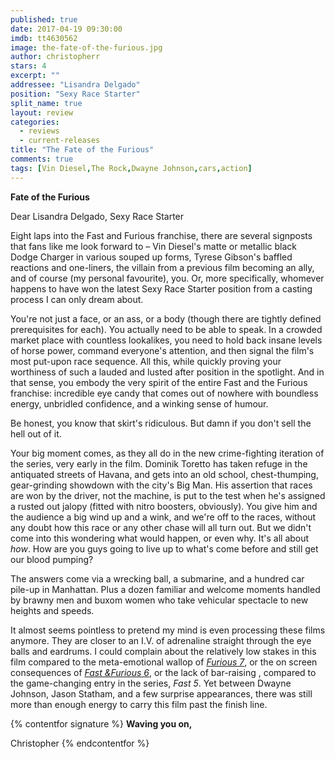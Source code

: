 ```yaml
---
published: true
date: 2017-04-19 09:30:00
imdb: tt4630562
image: the-fate-of-the-furious.jpg
author: christopherr
stars: 4
excerpt: ""
addressee: "Lisandra Delgado"
position: "Sexy Race Starter"
split_name: true
layout: review
categories: 
  - reviews
  - current-releases
title: "The Fate of the Furious"
comments: true
tags: [Vin Diesel,The Rock,Dwayne Johnson,cars,action]
---
```

**Fate of the Furious**

Dear Lisandra Delgado, Sexy Race Starter

Eight laps into the Fast and Furious franchise, there are several signposts that fans like me look forward to – Vin Diesel&#39;s matte or metallic black Dodge Charger in various souped up forms, Tyrese Gibson&#39;s baffled reactions and one-liners, the villain from a previous film becoming an ally, and of course (my personal favourite), you. Or, more specifically, whomever happens to have won the latest Sexy Race Starter position from a casting process I can only dream about.

You&#39;re not just a face, or an ass, or a body (though there are tightly defined prerequisites for each). You actually need to be able to speak. In a crowded market place with countless lookalikes, you need to hold back insane levels of horse power, command everyone&#39;s attention, and then signal the film&#39;s most put-upon race sequence. All this, while quickly proving your worthiness of such a lauded and lusted after position in the spotlight. And in that sense, you embody the very spirit of the entire Fast and the Furious franchise: incredible eye candy that comes out of nowhere with boundless energy, unbridled confidence, and a winking sense of humour.

Be honest, you know that skirt&#39;s ridiculous. But damn if you don&#39;t sell the hell out of it.

Your big moment comes, as they all do in the new crime-fighting iteration of the series, very early in the film. Dominik Toretto has taken refuge in the antiquated streets of Havana, and gets into an old school, chest-thumping, gear-grinding showdown with the city&#39;s Big Man. His assertion that races are won by the driver, not the machine, is put to the test when he&#39;s assigned a rusted out jalopy (fitted with nitro boosters, obviously). You give him and the audience a big wind up and a wink, and we&#39;re off to the races, without any doubt how this race or any other chase will all turn out. But we didn&#39;t come into this wondering what would happen, or even why.  It&#39;s all about _how_. How are you guys going to live up to what&#39;s come before and still get our blood pumping?

The answers come via a wrecking ball, a submarine, and a hundred car pile-up in Manhattan. Plus a dozen familiar and welcome moments handled by brawny men and buxom women who take vehicular spectacle to new heights and speeds.

It almost seems pointless to pretend my mind is even processing these films anymore. They are closer to an I.V. of adrenaline straight through the eye balls and eardrums. I could complain about the relatively low stakes in this film compared to the meta-emotional wallop of [_Furious 7_](http://www.dearcastandcrew.com/content/2015/4/7/furious-7.html), or the on screen consequences of [_Fast &amp;Furious 6_](http://www.dearcastandcrew.com/content/2013/5/27/fast-furious-6.html), or the lack of bar-raising , compared to the game-changing entry in the series, _Fast 5_. Yet between Dwayne Johnson, Jason Statham, and a few surprise appearances, there was still more than enough energy to carry this film past the finish line.

{% contentfor signature %}
**Waving you on,**

Christopher
{% endcontentfor %}